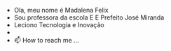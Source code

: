 - Ola, meu nome é Madalena Felix
- Sou professora da escola E E Prefeito José Miranda
- Leciono Tecnologia e Inovação
- 
- 📫 How to reach me ...

<!---
professorafelix/professorafelix is a ✨ special ✨ repository because its `README.md` (this file) appears on your GitHub profile.
You can click the Preview link to take a look at your changes.
--->
